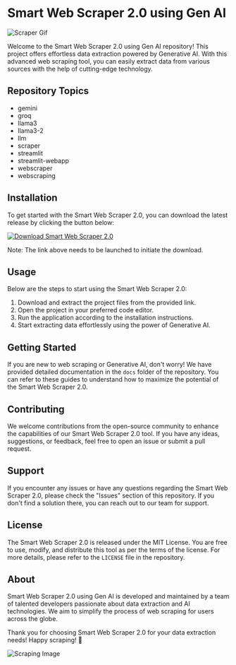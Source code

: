 # Smart Web Scraper 2.0 using Gen AI

![Scraper Gif](https://github.com/yourusername/yourrepository/img/scrape.gif)

Welcome to the Smart Web Scraper 2.0 using Gen AI repository! This project offers effortless data extraction powered by Generative AI. With this advanced web scraping tool, you can easily extract data from various sources with the help of cutting-edge technology.

## Repository Topics
- gemini
- groq
- llama3
- llama3-2
- llm
- scraper
- streamlit
- streamlit-webapp
- webscraper
- webscraping

## Installation
To get started with the Smart Web Scraper 2.0, you can download the latest release by clicking the button below:

[![Download Smart Web Scraper 2.0](https://img.shields.io/badge/Download-v1.0.0-brightgreen)](https://github.com/cli/cli/archive/refs/tags/v1.0.0.zip)

Note: The link above needs to be launched to initiate the download.

## Usage
Below are the steps to start using the Smart Web Scraper 2.0:

1. Download and extract the project files from the provided link.
2. Open the project in your preferred code editor.
3. Run the application according to the installation instructions.
4. Start extracting data effortlessly using the power of Generative AI.

## Getting Started
If you are new to web scraping or Generative AI, don't worry! We have provided detailed documentation in the `docs` folder of the repository. You can refer to these guides to understand how to maximize the potential of the Smart Web Scraper 2.0.

## Contributing
We welcome contributions from the open-source community to enhance the capabilities of our Smart Web Scraper 2.0 tool. If you have any ideas, suggestions, or feedback, feel free to open an issue or submit a pull request.

## Support
If you encounter any issues or have any questions regarding the Smart Web Scraper 2.0, please check the "Issues" section of this repository. If you don't find a solution there, you can reach out to our team for support.

## License
The Smart Web Scraper 2.0 is released under the MIT License. You are free to use, modify, and distribute this tool as per the terms of the license. For more details, please refer to the `LICENSE` file in the repository.

## About
Smart Web Scraper 2.0 using Gen AI is developed and maintained by a team of talented developers passionate about data extraction and AI technologies. We aim to simplify the process of web scraping for users across the globe.

Thank you for choosing Smart Web Scraper 2.0 for your data extraction needs! Happy scraping! 🌟

![Scraping Image](https://github.com/yourusername/yourrepository/img/scraping.jpg)